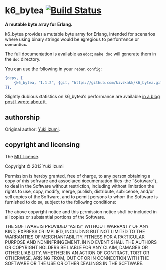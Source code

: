 # k6\_bytea [![Build Status](https://secure.travis-ci.org/kivikakk/k6_bytea.png)](http://travis-ci.org/kivikakk/k6\_bytea)

**A mutable byte array for Erlang.**

k6\_bytea provides a mutable byte array for Erlang, intended for scenarios
where using binary strings would be egregious to performance or semantics.

The full documentation is available as `edoc`; `make doc` will generate them in
the `doc` directory.

You can use the following in your `rebar.config`:

```erlang
{deps, [
    {k6_bytea, "1.1.2", {git, "https://github.com/kivikakk/k6_bytea.git", {tag, "v1.1.2"}}}
]}.
```

Slightly dubious statistics on k6\_bytea's performance are available [in a blog
post I wrote about it](http://kivikakk.ee/2013/05/13/k6_bytea.html).

## authorship

Original author: [Yuki Izumi](https://github.com/kivikakk).

## copyright and licensing

The [MIT license](http://opensource.org/licenses/MIT).

Copyright &copy; 2013 Yuki Izumi

Permission is hereby granted, free of charge, to any person obtaining a copy of
this software and associated documentation files (the "Software"), to deal in
the Software without restriction, including without limitation the rights to
use, copy, modify, merge, publish, distribute, sublicense, and/or sell copies
of the Software, and to permit persons to whom the Software is furnished to do
so, subject to the following conditions:

The above copyright notice and this permission notice shall be included in all
copies or substantial portions of the Software.

THE SOFTWARE IS PROVIDED "AS IS", WITHOUT WARRANTY OF ANY KIND, EXPRESS OR
IMPLIED, INCLUDING BUT NOT LIMITED TO THE WARRANTIES OF MERCHANTABILITY,
FITNESS FOR A PARTICULAR PURPOSE AND NONINFRINGEMENT. IN NO EVENT SHALL THE
AUTHORS OR COPYRIGHT HOLDERS BE LIABLE FOR ANY CLAIM, DAMAGES OR OTHER
LIABILITY, WHETHER IN AN ACTION OF CONTRACT, TORT OR OTHERWISE, ARISING FROM,
OUT OF OR IN CONNECTION WITH THE SOFTWARE OR THE USE OR OTHER DEALINGS IN THE
SOFTWARE.

